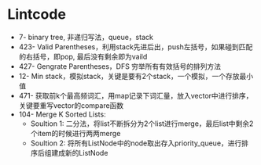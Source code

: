 # Lintcode
- 7- binary tree, 非递归写法，queue，stack
- 423- Valid Parentheses，利用stack先进后出，push左括号，如果碰到匹配的右括号，即pop, 最后没有剩余即为vaild
- 427- Gengrate Parentheses，DFS 穷举所有有效括号的排列方法
- 12- Min stack，模拟stack，关键是要有2个stack，一个模拟，一个存放最小值
- 471- 获取前k个最高频词汇，用map记录下词汇量，放入vector中进行排序，关键要重写vector的compare函数
- 104- Merge K Sorted Lists:
  - Soultion 1:
       二分法，将list不断拆分为2个list进行merge，最后list中剩余2个item的时候进行两两merge
  - Soultion 2:
       将所有ListNode中的node取出存入priority_queue，进行排序后组建成新的ListNode
